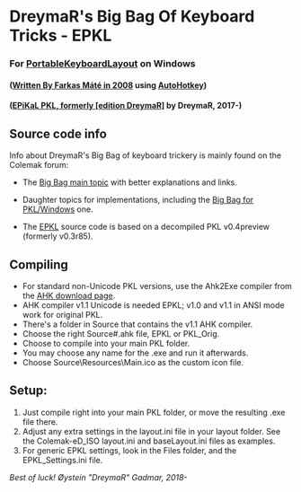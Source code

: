 DreymaR's Big Bag Of Keyboard Tricks - EPKL
===========================================

### For [PortableKeyboardLayout][PKLGit] on Windows
#### ([Written By Farkas Máté in 2008][PKLSFo] using [AutoHotkey][PKLAHK])
#### ([EPiKaL PKL, formerly [edition DreymaR]][CmkPKL] by DreymaR, 2017-)

Source code info
----------------

Info about DreymaR's Big Bag of keyboard trickery is mainly found on the Colemak forum:

* The [Big Bag main topic][CmkBBT] with better explanations and links.
* Daughter topics for implementations, including the [Big Bag for PKL/Windows][CmkPKL] one.

* The [EPKL] source code is based on a decompiled PKL v0.4preview (formerly v0.3r85).

Compiling
---------

* For standard non-Unicode PKL versions, use the Ahk2Exe compiler from the [AHK download page][AHKDld].
* AHK compiler v1.1 Unicode is needed EPKL; v1.0 and v1.1 in ANSI mode work for original PKL.
* There's a folder in Source that contains the v1.1 AHK compiler.
* Choose the right Source\#.ahk file, EPKL or PKL_Orig.
* Choose to compile into your main PKL folder.
* You may choose any name for the .exe and run it afterwards.
* Choose Source\Resources\Main.ico as the custom icon file.

Setup:
------

1. Just compile right into your main PKL folder, or move the resulting .exe file there.
2. Adjust any extra settings in the layout.ini file in your layout folder.
   See the Colemak-eD_ISO layout.ini and baseLayout.ini files as examples.
3. For generic EPKL settings, look in the Files folder, and the EPKL_Settings.ini file.
  
  
_Best of luck!_
_Øystein "DreymaR" Gadmar, 2018-_


[PKLGit]: https://github.com/Portable-Keyboard-Layout/Portable-Keyboard-Layout/ (PKL on GitHub)
[PKLSFo]: https://sourceforge.net/projects/pkl/ (PKL on SourceForge)
[PKLAHK]: https://autohotkey.com/board/topic/25991-portable-keyboard-layout/ (PKL on the AutoHotkey forums)
[AHKHom]: https://autohotkey.com/ (AutoHotkey main page)
[AHKDld]: https://autohotkey.com/download/ (AutoHotkey download page)
[CmkBBT]: https://forum.colemak.com/topic/2315-dreymars-big-bag-of-keyboard-tricks-main-topic/ (BigBagOfKbdTrix on the Colemak forums)
[CmkPKL]: https://forum.colemak.com/topic/1467-dreymars-big-bag-of-keyboard-tricks-pklwindows-edition/ (BigBag-PKL on the Colemak forums)
[EPKL]:   ./Files/ (EPKL Files folder/README)
